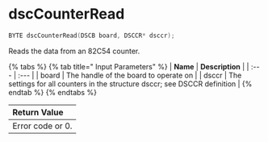# dscCounterRead

```c
BYTE dscCounterRead(DSCB board, DSCCR* dsccr);
```

Reads the data from an 82C54 counter.

{% tabs %}
{% tab title=" Input Parameters" %}
| **Name** | **Description** |
| :--- | :--- |
| board | The handle of the board to operate on |
| dsccr | The settings for all counters in the structure dsccr; see DSCCR definition |
{% endtab %}
{% endtabs %}

| Return Value |
| :--- |
| Error code or 0. |

